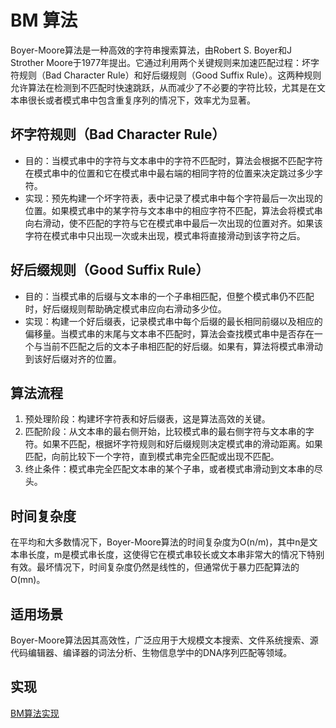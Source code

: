 # BM 算法

Boyer-Moore算法是一种高效的字符串搜索算法，由Robert S. Boyer和J Strother Moore于1977年提出。它通过利用两个关键规则来加速匹配过程：坏字符规则（Bad Character Rule）和好后缀规则（Good Suffix Rule）。这两种规则允许算法在检测到不匹配时快速跳跃，从而减少了不必要的字符比较，尤其是在文本串很长或者模式串中包含重复序列的情况下，效率尤为显著。

## 坏字符规则（Bad Character Rule）

- 目的：当模式串中的字符与文本串中的字符不匹配时，算法会根据不匹配字符在模式串中的位置和它在模式串中最右端的相同字符的位置来决定跳过多少字符。
- 实现：预先构建一个坏字符表，表中记录了模式串中每个字符最后一次出现的位置。如果模式串中的某字符与文本串中的相应字符不匹配，算法会将模式串向右滑动，使不匹配的字符与它在模式串中最后一次出现的位置对齐。如果该字符在模式串中只出现一次或未出现，模式串将直接滑动到该字符之后。

## 好后缀规则（Good Suffix Rule）

- 目的：当模式串的后缀与文本串的一个子串相匹配，但整个模式串仍不匹配时，好后缀规则帮助确定模式串应向右滑动多少位。
- 实现：构建一个好后缀表，记录模式串中每个后缀的最长相同前缀以及相应的偏移量。当模式串的末尾与文本串不匹配时，算法会查找模式串中是否存在一个与当前不匹配之后的文本子串相匹配的好后缀。如果有，算法将模式串滑动到该好后缀对齐的位置。

## 算法流程

1. 预处理阶段：构建坏字符表和好后缀表，这是算法高效的关键。
2. 匹配阶段：从文本串的最右侧开始，比较模式串的最右侧字符与文本串的字符。如果不匹配，根据坏字符规则和好后缀规则决定模式串的滑动距离。如果匹配，向前比较下一个字符，直到模式串完全匹配或出现不匹配。
3. 终止条件：模式串完全匹配文本串的某个子串，或者模式串滑动到文本串的尽头。

## 时间复杂度

在平均和大多数情况下，Boyer-Moore算法的时间复杂度为O(n/m)，其中n是文本串长度，m是模式串长度，这使得它在模式串较长或文本串非常大的情况下特别有效。最坏情况下，时间复杂度仍然是线性的，但通常优于暴力匹配算法的O(mn)。

## 适用场景

Boyer-Moore算法因其高效性，广泛应用于大规模文本搜索、文件系统搜索、源代码编辑器、编译器的词法分析、生物信息学中的DNA序列匹配等领域。

## 实现

[BM算法实现](https://www.cnblogs.com/YWT-Real/p/17120732.html)
